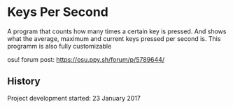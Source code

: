 # Keys Per Second

A program that counts how many times a certain key is pressed. And shows what the average, maximum and current keys pressed per second is.
This programm is also fully customizable

osu! forum post: https://osu.ppy.sh/forum/p/5789644/

## History
Project development started: 23 January 2017
